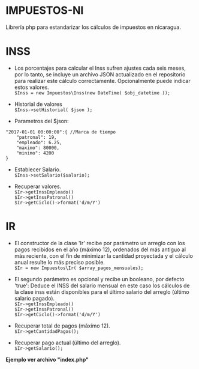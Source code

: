 # **IMPUESTOS-NI**

Librería php para estandarizar los cálculos de impuestos en nicaragua.
# INSS
- Los porcentajes para calcular el Inss sufren ajustes cada seis meses, por lo tanto, se incluye un archivo JSON actualizado en el repositorio para realizar este cálculo correctamente. Opcionalmente puede indicar estos valores.  
`$Inss = new Impuestos\Inss(new DateTime( $obj_datetime ));`  

- Historial de valores  
`$Inss->setHistorial( $json );`  

- Parametros del $json:
```
"2017-01-01 00:00:00":{ //Marca de tiempo
    "patronal": 19,
    "empleado": 6.25,
    "maximo": 80000,
    "minimo": 4200
}
```

- Establecer Salario.   
`$Inss->setSalario($salario);`  

- Recuperar valores.  
`$Ir->getInssEmpleado()`  
`$Ir->getInssPatronal()`  
`$Ir->getCiclo()->format('d/m/Y')`  

# IR
- El constructor de la clase 'Ir' recibe por parámetro un arreglo con los pagos recibidos en el año (máximo 12), ordenados del más antiguo al más reciente, con el fin de minimizar la cantidad proyectada y el cálculo anual resulte lo más preciso posible.  
`$Ir = new Impuestos\Ir( $array_pagos_mensuales);`

- El segundo parámetro es opcional y recibe un booleano, por defecto 'true': Deduce el INSS del salario mensual en este caso los cálculos de la clase inss están disponibles para el último salario del arreglo (último salario pagado).  
`$Ir->getInssEmpleado()`  
`$Ir->getInssPatronal()`  
`$Ir->getCiclo()->format('d/m/Y')`

- Recuperar total de pagos (máximo 12).  
`$Ir->getCantidadPagos();`

- Recuperar pago actual (último del arreglo).  
`$Ir->getSalario();`



**Ejemplo ver archivo "index.php"**